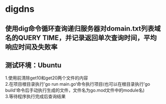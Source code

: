 # digdns

## 使用dig命令循环查询递归服务器对domain.txt列表域名的QUERY TIME，并记录返回单次查询时间，平均响应时间及失败率
## 测试环境：Ubuntu


1.使用前清除get10和get20两个文件的内容  
2.在项目根目录执行’go run main.go‘命令执行项目(也可以在根目录执行’go build‘命令后手动执行生成的文件，文件名为go.mod文件中的module名)  
3.等待程序执行完成后查询结果  
